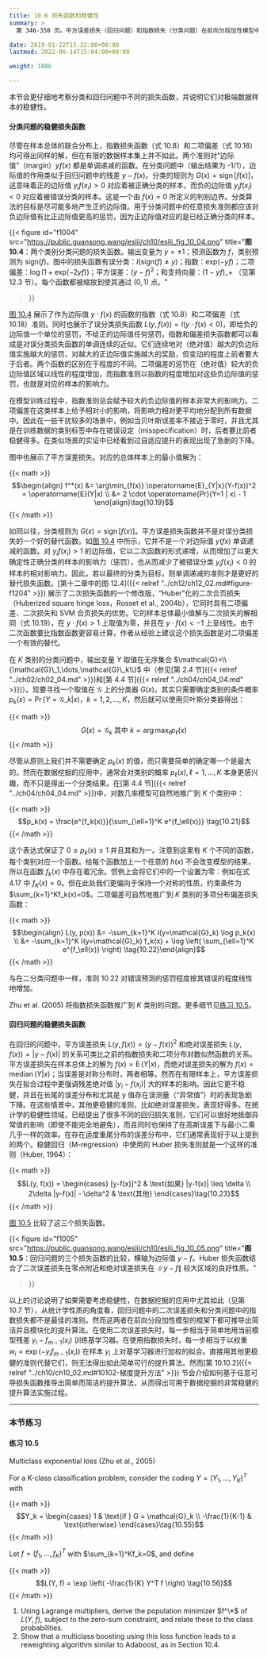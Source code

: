 ```yaml
---
title: 10.6 损失函数和稳健性
summary: >
  第 346-350 页。平方误差损失（回归问题）和指数损失（分类问题）在前向分段加性模型中可得出简洁的提升算法步骤，但缺乏稳健性。Huber 损失函数是一个较好的替代，并且通过梯度提升方法也能得到简洁的算法步骤。

date: 2019-01-22T15:32:00+08:00
lastmod: 2022-06-14T15:04:00+08:00

weight: 1006

---
```


本节会更仔细地考察分类和回归问题中不同的损失函数，并说明它们对极端数据样本的稳健性。

#### 分类问题的稳健损失函数

尽管在样本总体的联合分布上，指数损失函数（式 10.8）和二项偏差（式 10.18）均可得出同样的解，但在有限的数据样本集上并不如此。两个准则对“边际值”（margin）$yf(x)$ 都是单调递减的函数。在分类问题中（输出结果为 -1/1），边际值的作用类似于回归问题中的残差 $y-f(x)$。分类的规则为 $G(x)=\operatorname{sign}[f(x)]$，这意味着正的边际值 $y_if(x_i)>0$ 对应着被正确分类的样本，而负的边际值 $y_if(x_i)<0$ 对应着被错误分类的样本。这是一个由 $f(x)=0$ 所定义的判别边界。分类算法的目标是尽可能多地产生正的边际值。用于分类问题中的任意损失准则都应该对负边际值有比正边际值更高的惩罚，因为正边际值对应的是已经正确分类的样本。

{{< figure
  id="f1004"
  src="https://public.guansong.wang/eslii/ch10/eslii_fig_10_04.png"
  title="**图 10.4**：两个类别分类问题的损失函数。输出变量为 $y=\pm1$；预测函数为 $f$，类别预测为 $\text{sign}(f)$。图中的损失函数有误分类：$I(\text{sign}(f)\ne y)$；指数：$\text{exp}(-yf)$；二项偏差：$\log(1+\text{exp}(-2yf))$；平方误差：$(y-f)^2$；和支持向量：$(1-yf)\_+$ （见第 12.3 节）。每个函数都被缩放到使其通过 $(0,1)$ 点。"
>}}

[图 10.4](#figure-f1004) 展示了作为边际值 $y\cdot f(x)$ 的函数的指数（式 10.8）和二项偏差（式 10.18）准则。同时也展示了误分类损失函数 $L(y,f(x))=I(y\cdot f(x)<0)$，即给负的边际值一个单位的惩罚，不给正的边际值任何惩罚。指数和偏差损失函数都可以看成是对误分类损失函数的单调连续的近似。它们连续地对（绝对值）越大的负边际值实施越大的惩罚，对越大的正边际值实施越大的奖励，但变动的程度上前者要大于后者。两个函数的区别在于程度的不同。二项偏差的惩罚在（绝对值）较大的负边际值区域以线性的程度增加，而指数准则以指数的程度增加对这些负边际值的惩罚，也就是对应的样本的影响力。

在模型训练过程中，指数准则总会赋予较大的负边际值的样本非常大的影响力。二项偏差在这类样本上给予相对小的影响，将影响力相对更平均地分配到所有数据中。因此在一些干扰较多的场景中，例如当贝叶斯误差率不接近于零时，并且尤其是在训练数据的类别标签中存在错误设定（misspecification）时，后者要比前者稳健得多。在类似场景的实证中已经看到过自适应提升的表现出现了急剧的下降。

图中也展示了平方误差损失。对应的总体样本上的最小值解为：

{{< math >}}
$$\begin{align} f^*(x)
&= \arg\min_{f(x)} \operatorname{E}_{Y|x}(Y-f(x))^2 = \operatorname{E}(Y|x) \\
&= 2 \cdot \operatorname{Pr}(Y=1 | x) - 1
\end{align}\tag{10.19}$$
{{< /math >}}

如同以往，分类规则为 $G(x)=\operatorname{sign}[f(x)]$。平方误差损失函数并不是对误分类损失的一个好的替代函数。如[图 10.4](#figure-f1004) 中所示，它并不是一个对边际值 $y(fx)$ 单调递减的函数。对 $y_if(x_i)>1$ 的边际值，它以二次函数的形式递增，从而增加了以更大确定性正确分类的样本的影响力（惩罚），也从而减少了被错误分类 $y_if(x_i)<0$ 的样本的相对影响力。因此，若以最终的分类为目标，则单调递减的准则才是更好的替代损失函数。[第十二章中的图 12.4]({{< relref "../ch12/ch12_02.md#figure-f1204" >}}) 展示了二次损失函数的一个修改版，“Huber”化的二次合页损失（Huberized square hinge loss，Rosset et al., 2004b），它同时具有二项偏差、二次损失和 SVM 合页损失的优势。它的样本总体最小值解与二次损失的解相同（式 10.19），在 $y\cdot f(x)>1$ 上取值为零，并且在 $y\cdot f(x)<-1$ 上呈线性。由于二次函数要比指数函数更容易计算，作者从经验上建议这个损失函数是对二项偏差一个有效的替代。

在 $K$ 类别的分类问题中，输出变量 $Y$ 取值在无序集合 $\mathcal{G}=\\{\mathcal{G}\_1,\dots,\mathcal{G}\_k\\}$ 中（参见[第 2.4 节]({{< relref "../ch02/ch02_04.md" >}})和[第 4.4 节]({{< relref "../ch04/ch04_04.md" >}})）。现要寻找一个取值在 $\mathcal{G}$ 上的分类器 $G(x)$。其实只需要确定类别的条件概率 $p_k(x)=\operatorname{Pr}(Y=\mathcal{G}\_k|x)$，$k=1,2,\dots,K$，然后就可以使用贝叶斯分类器得出：

{{< math >}}
$$G(x) = \mathcal{G}_k \text{ 其中 } k = \arg\max_\ell p_\ell(x) \tag{10.20}$$
{{< /math >}}

尽管从原则上我们并不需要确定 $p_k(x)$ 的值，而只需要简单的确定哪一个是最大的。然而在数据挖掘的应用中，通常会对类别的概率 $p_\ell(x),\ell=1,\dots,K$ 本身更感兴趣，而不只是得出一个分类结果。在[第 4.4 节]({{< relref "../ch04/ch04_04.md" >}})中，对数几率模型可自然地推广到 $K$ 个类别中：

{{< math >}}
$$p_k(x) = \frac{e^{f_k(x)}}{\sum_{\ell=1}^K e^{f_\ell(x)}} \tag{10.21}$$
{{< /math >}}

这个表达式保证了 $0\leq p_k(x)\leq1$ 并且其和为一。注意到这里有 $K$ 个不同的函数，每个类别对应一个函数。给每个函数加上一个任意的 $h(x)$ 不会改变模型的结果，所以在函数 $f_k(x)$ 中存在着冗余。惯例上会将它们中的一个设置为零：例如在式 4.17 中 $f_K(x)=0$。但在此处我们更偏向于保持一个对称的性质，约束条件为 $\sum_{k=1}^Kf_k(x)=0$。二项偏差可自然地推广到 $K$ 类别的多项分布偏差损失函数：

{{< math >}}
$$\begin{align} L(y, p(x))
&= -\sum_{k=1}^K I(y=\mathcal{G}_k) \log p_k(x) \\
&= -\sum_{k=1}^K I(y=\mathcal{G}_k) f_k(x) +
   \log \left( \sum_{\ell=1}^K e^{f_\ell(x)} \right)
\tag{10.22}\end{align}$$
{{< /math >}}

与在二分类问题中一样，准则 10.22 对错误预测的惩罚程度按其错误的程度线性地增加。

Zhu et al. (2005) 将指数损失函数推广到 $K$ 类别的问题。更多细节见[练习 10.5](#练习-105)。

#### 回归问题的稳健损失函数

在回归的问题中，平方误差损失 $L(y,f(x))=(y-f(x))^2$ 和绝对误差损失 $L(y,f(x))=|y-f(x)|$ 的关系可类比之前的指数损失和二项分布对数似然函数的关系。平方误差损失在样本总体上的解为 $f(x)=\operatorname{E}(Y|x)$，而绝对误差损失的解为 $f(x)=\operatorname{median}(Y|x)$；当误差是对称分布时，两者相等。然而在有限样本上，平方误差损失在拟合过程中更强调残差绝对值 $|y_i-f(x_i)|$ 大的样本的影响。因此它更不稳健，并且在长尾的误差分布和尤其是 y 值存在误测量（“异常值”）时的表现急剧下降。在这些情景中，其他更稳健的准则，比如绝对误差损失，表现好得多。在统计学的稳健性领域，已经提出了很多不同的回归损失准则，它们可以很好地抵御异常值的影响（即使不能完全地避免），而且同时也保持了在高斯误差下与最小二乘几乎一样的效率。在存在适度重尾分布的误差分布中，它们通常表现好于以上提到的两个。稳健回归（M-regression）中使用的 Huber 损失准则就是一个这样的准则（Huber, 1964）：

{{< math >}}
$$L(y, f(x)) = \begin{cases}
[y-f(x)]^2 & \text{如果} |y-f(x)| \leq \delta \\
2\delta |y-f(x)| - \delta^2 & \text{其他}
\end{cases}\tag{10.23}$$
{{< /math >}}

[图 10.5](#figure-f1005) 比较了这三个损失函数。

{{< figure
  id="f1005"
  src="https://public.guansong.wang/eslii/ch10/eslii_fig_10_05.png"
  title="**图 10.5**：回归问题的三个损失函数的比较，横轴为边际值 $y-f$。Huber 损失函数结合了二次误差损失在零点附近和绝对误差损失在 $\|y-f\|$ 较大区域的良好性质。"
>}}

以上的讨论说明了如果需要考虑稳健性，在数据挖掘的应用中尤其如此（见第 10.7 节），从统计学性质的角度看，回归问题中的二次误差损失和分类问题中的指数损失都不是最佳的准则。然而这两者在前向分段加性模型的框架下都可推导出简洁并且模块化的提升算法。在使用二次误差损失时，每一步相当于简单地用当前模型残差 $y_i-f_{m-1}(x_i)$ 训练基学习器。在使用指数损失时，每一步相当于以权重 $w_i = \exp(-y_i f_{m-1}(x_i))$ 在样本 $y_i$ 上对基学习器进行加权的拟合。直接用其他更稳健的准则代替它们，则无法得出如此简单可行的提升算法。然而[第 10.10.2]({{< relref "../ch10/ch10_02.md#10102-梯度提升方法" >}}) 节会介绍如何基于任意可导损失函数推导出简单而简洁的提升算法，从而得出可用于数据挖掘的非常稳健的提升算法实施过程。

----------

### 本节练习

#### 练习 10.5

Multiclass exponential loss (Zhu et al., 2005)

For a K-class classification problem, consider the coding $Y=(Y_1,\dots,Y_K)^T$
with

{{< math >}}
$$Y_k = \begin{cases}
1 & \text{if } G = \mathcal{G}_k \\
-\frac{1}{K-1} & \text{otherwise}
\end{cases}\tag{10.55}$$
{{< /math >}}

Let $f=(f_1,\dots,f_K)^T$ with $\sum_{k=1}^Kf_k=0$, and define

{{< math >}}
$$L(Y, f) = \exp \left( -\frac{1}{K} Y^T f \right) \tag{10.56}$$
{{< /math >}}

1. Using Lagrange multipliers, derive the population minimizer $f^\*$ of
   $L(Y,f)$, subject to the zero-sum constraint, and relate these to the
   class probabilities.
2. Show that a multiclass boosting using this loss function leads to a
   reweighting algorithm similar to Adaboost, as in Section 10.4.